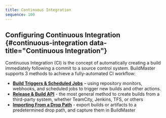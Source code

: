 ```yaml
---
title: Continuous Integration
sequence: 100
---
```


## Configuring Continuous Integration {#continuous-integration data-title="Continuous Integration"}

Continuous Integration (CI) is the concept of automatically creating a build immediately following a commit to a source control system. BuildMaster supports 3 methods to achieve a fully-automated CI workflow:

 - **[Build Triggers & Scheduled Jobs](continuous-integration/build-triggers-and-monitors)** – using repository monitors, webhooks, and scheduled jobs to trigger new builds and other actions.
 - **[Release &amp; Build API](/support/documentation/buildmaster/reference/api/release-and-build)** - the most general method to create builds from a third-party system, whether TeamCity, Jenkins, TFS, or others
 - **[Importing From a Drop Path](/support/documentation/buildmaster/builds/external-systems/drop-path)** - export builds or artifacts to a predetermined drop path, and capture them in BuildMaster